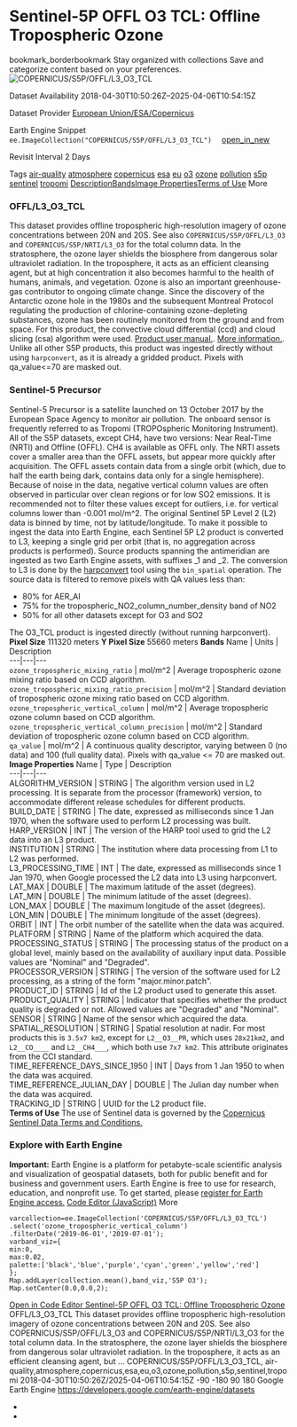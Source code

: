  
#  Sentinel-5P OFFL O3 TCL: Offline Tropospheric Ozone 
bookmark_borderbookmark Stay organized with collections  Save and categorize content based on your preferences.
![COPERNICUS/S5P/OFFL/L3_O3_TCL](https://developers.google.com/earth-engine/datasets/images/COPERNICUS/COPERNICUS_S5P_OFFL_L3_O3_TCL_sample.png) 

Dataset Availability
    2018-04-30T10:50:26Z–2025-04-06T10:54:15Z 

Dataset Provider
     [ European Union/ESA/Copernicus ](https://sentinel.esa.int/web/sentinel/user-guides/sentinel-5p-tropomi) 

Earth Engine Snippet
     `    ee.ImageCollection("COPERNICUS/S5P/OFFL/L3_O3_TCL")   ` [ open_in_new ](https://code.earthengine.google.com/?scriptPath=Examples:Datasets/COPERNICUS/COPERNICUS_S5P_OFFL_L3_O3_TCL) 

Revisit Interval
    2 Days 

Tags
     [air-quality](https://developers.google.com/earth-engine/datasets/tags/air-quality) [atmosphere](https://developers.google.com/earth-engine/datasets/tags/atmosphere) [copernicus](https://developers.google.com/earth-engine/datasets/tags/copernicus) [esa](https://developers.google.com/earth-engine/datasets/tags/esa) [eu](https://developers.google.com/earth-engine/datasets/tags/eu) [o3](https://developers.google.com/earth-engine/datasets/tags/o3) [ozone](https://developers.google.com/earth-engine/datasets/tags/ozone) [pollution](https://developers.google.com/earth-engine/datasets/tags/pollution) [s5p](https://developers.google.com/earth-engine/datasets/tags/s5p) [sentinel](https://developers.google.com/earth-engine/datasets/tags/sentinel) [tropomi](https://developers.google.com/earth-engine/datasets/tags/tropomi)
[Description](https://developers.google.com/earth-engine/datasets/catalog/COPERNICUS_S5P_OFFL_L3_O3_TCL#description)[Bands](https://developers.google.com/earth-engine/datasets/catalog/COPERNICUS_S5P_OFFL_L3_O3_TCL#bands)[Image Properties](https://developers.google.com/earth-engine/datasets/catalog/COPERNICUS_S5P_OFFL_L3_O3_TCL#image-properties)[Terms of Use](https://developers.google.com/earth-engine/datasets/catalog/COPERNICUS_S5P_OFFL_L3_O3_TCL#terms-of-use) More
### OFFL/L3_O3_TCL
This dataset provides offline tropospheric high-resolution imagery of ozone concentrations between 20N and 20S. See also `COPERNICUS/S5P/OFFL/L3_O3` and `COPERNICUS/S5P/NRTI/L3_O3` for the total column data.
In the stratosphere, the ozone layer shields the biosphere from dangerous solar ultraviolet radiation. In the troposphere, it acts as an efficient cleansing agent, but at high concentration it also becomes harmful to the health of humans, animals, and vegetation. Ozone is also an important greenhouse-gas contributor to ongoing climate change. Since the discovery of the Antarctic ozone hole in the 1980s and the subsequent Montreal Protocol regulating the production of chlorine-containing ozone-depleting substances, ozone has been routinely monitored from the ground and from space.
For this product, the convective cloud differential (ccd) and cloud slicing (csa) algorithm were used. [Product user manual.](https://sentinel.esa.int/documents/247904/2474726/Sentinel-5P-Level-2-Product-User-Manual-Ozone-Tropospheric-Column). [More information.](http://www.tropomi.eu/data-products/tropospheric-ozone-column).
Unlike all other S5P products, this product was ingested directly without using `harpconvert`, as it is already a gridded product. Pixels with qa_value<=70 are masked out.
### Sentinel-5 Precursor
Sentinel-5 Precursor is a satellite launched on 13 October 2017 by the European Space Agency to monitor air pollution. The onboard sensor is frequently referred to as Tropomi (TROPOspheric Monitoring Instrument).
All of the S5P datasets, except CH4, have two versions: Near Real-Time (NRTI) and Offline (OFFL). CH4 is available as OFFL only. The NRTI assets cover a smaller area than the OFFL assets, but appear more quickly after acquisition. The OFFL assets contain data from a single orbit (which, due to half the earth being dark, contains data only for a single hemisphere).
Because of noise in the data, negative vertical column values are often observed in particular over clean regions or for low SO2 emissions. It is recommended not to filter these values except for outliers, i.e. for vertical columns lower than -0.001 mol/m^2.
The original Sentinel 5P Level 2 (L2) data is binned by time, not by latitude/longitude. To make it possible to ingest the data into Earth Engine, each Sentinel 5P L2 product is converted to L3, keeping a single grid per orbit (that is, no aggregation across products is performed).
Source products spanning the antimeridian are ingested as two Earth Engine assets, with suffixes _1 and _2.
The conversion to L3 is done by the [harpconvert](https://cdn.rawgit.com/stcorp/harp/master/doc/html/harpconvert.html) tool using the `bin_spatial` operation. The source data is filtered to remove pixels with QA values less than:
  * 80% for AER_AI
  * 75% for the tropospheric_NO2_column_number_density band of NO2
  * 50% for all other datasets except for O3 and SO2


The O3_TCL product is ingested directly (without running harpconvert).
**Pixel Size** 111320 meters 
**Y Pixel Size** 55660 meters 
**Bands**
Name | Units | Description  
---|---|---  
`ozone_tropospheric_mixing_ratio` | mol/m^2 | Average tropospheric ozone mixing ratio based on CCD algorithm.  
`ozone_tropospheric_mixing_ratio_precision` | mol/m^2 | Standard deviation of tropospheric ozone mixing ratio based on CCD algorithm.  
`ozone_tropospheric_vertical_column` | mol/m^2 | Average tropospheric ozone column based on CCD algorithm.  
`ozone_tropospheric_vertical_column_precision` | mol/m^2 | Standard deviation of tropospheric ozone column based on CCD algorithm.  
`qa_value` | mol/m^2 | A continuous quality descriptor, varying between 0 (no data) and 100 (full quality data). Pixels with qa_value <= 70 are masked out.  
**Image Properties**
Name | Type | Description  
---|---|---  
ALGORITHM_VERSION | STRING | The algorithm version used in L2 processing. It is separate from the processor (framework) version, to accommodate different release schedules for different products.  
BUILD_DATE | STRING | The date, expressed as milliseconds since 1 Jan 1970, when the software used to perform L2 processing was built.  
HARP_VERSION | INT | The version of the HARP tool used to grid the L2 data into an L3 product.  
INSTITUTION | STRING | The institution where data processing from L1 to L2 was performed.  
L3_PROCESSING_TIME | INT | The date, expressed as milliseconds since 1 Jan 1970, when Google processed the L2 data into L3 using harpconvert.  
LAT_MAX | DOUBLE | The maximum latitude of the asset (degrees).  
LAT_MIN | DOUBLE | The minimum latitude of the asset (degrees).  
LON_MAX | DOUBLE | The maximum longitude of the asset (degrees).  
LON_MIN | DOUBLE | The minimum longitude of the asset (degrees).  
ORBIT | INT | The orbit number of the satellite when the data was acquired.  
PLATFORM | STRING | Name of the platform which acquired the data.  
PROCESSING_STATUS | STRING | The processing status of the product on a global level, mainly based on the availability of auxiliary input data. Possible values are "Nominal" and "Degraded".  
PROCESSOR_VERSION | STRING | The version of the software used for L2 processing, as a string of the form "major.minor.patch".  
PRODUCT_ID | STRING | Id of the L2 product used to generate this asset.  
PRODUCT_QUALITY | STRING | Indicator that specifies whether the product quality is degraded or not. Allowed values are "Degraded" and "Nominal".  
SENSOR | STRING | Name of the sensor which acquired the data.  
SPATIAL_RESOLUTION | STRING | Spatial resolution at nadir. For most products this is `3.5x7 km2`, except for `L2__O3__PR`, which uses `28x21km2`, and `L2__CO____` and `L2__CH4___`, which both use `7x7 km2`. This attribute originates from the CCI standard.  
TIME_REFERENCE_DAYS_SINCE_1950 | INT | Days from 1 Jan 1950 to when the data was acquired.  
TIME_REFERENCE_JULIAN_DAY | DOUBLE | The Julian day number when the data was acquired.  
TRACKING_ID | STRING | UUID for the L2 product file.  
**Terms of Use**
The use of Sentinel data is governed by the [Copernicus Sentinel Data Terms and Conditions.](https://sentinel.esa.int/documents/247904/690755/Sentinel_Data_Legal_Notice)
### Explore with Earth Engine
**Important:** Earth Engine is a platform for petabyte-scale scientific analysis and visualization of geospatial datasets, both for public benefit and for business and government users. Earth Engine is free to use for research, education, and nonprofit use. To get started, please [register for Earth Engine access.](https://console.cloud.google.com/earth-engine)
[Code Editor (JavaScript)](https://developers.google.com/earth-engine/datasets/catalog/COPERNICUS_S5P_OFFL_L3_O3_TCL#code-editor-javascript-sample) More
```
varcollection=ee.ImageCollection('COPERNICUS/S5P/OFFL/L3_O3_TCL')
.select('ozone_tropospheric_vertical_column')
.filterDate('2019-06-01','2019-07-01');
varband_viz={
min:0,
max:0.02,
palette:['black','blue','purple','cyan','green','yellow','red']
};
Map.addLayer(collection.mean(),band_viz,'S5P O3');
Map.setCenter(0.0,0.0,2);
```
[ Open in Code Editor ](https://code.earthengine.google.com/?scriptPath=Examples:Datasets/COPERNICUS/COPERNICUS_S5P_OFFL_L3_O3_TCL)
[ Sentinel-5P OFFL O3 TCL: Offline Tropospheric Ozone ](https://developers.google.com/earth-engine/datasets/catalog/COPERNICUS_S5P_OFFL_L3_O3_TCL)
OFFL/L3_O3_TCL This dataset provides offline tropospheric high-resolution imagery of ozone concentrations between 20N and 20S. See also COPERNICUS/S5P/OFFL/L3_O3 and COPERNICUS/S5P/NRTI/L3_O3 for the total column data. In the stratosphere, the ozone layer shields the biosphere from dangerous solar ultraviolet radiation. In the troposphere, it acts as an efficient cleansing agent, but …
COPERNICUS/S5P/OFFL/L3_O3_TCL, air-quality,atmosphere,copernicus,esa,eu,o3,ozone,pollution,s5p,sentinel,tropomi 
2018-04-30T10:50:26Z/2025-04-06T10:54:15Z
-90 -180 90 180 
Google Earth Engine
https://developers.google.com/earth-engine/datasets
  * [ ](https://doi.org/https://sentinel.esa.int/web/sentinel/user-guides/sentinel-5p-tropomi)
  * [ ](https://doi.org/https://developers.google.com/earth-engine/datasets/catalog/COPERNICUS_S5P_OFFL_L3_O3_TCL)


